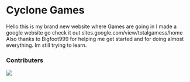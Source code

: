 # Cyclone Games
Hello this is my brand new website where Games are going in
I made a google website go check it out sites.google.com/view/totalgamess/home
Also thanks to Bigfoot999 for helping me get started and for doing almost everything.
Im still trying to learn.
### Contributers 
<img src="https://contrib.rocks/image?repo=CycloneHacks/TotalGamess"/>
